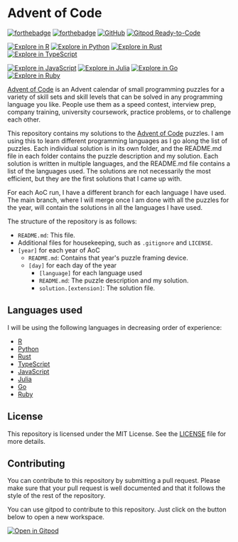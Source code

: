 # Advent of Code

[![forthebadge](https://forthebadge.com/images/badges/built-with-love.svg)](https://forthebadge.com)
[![forthebadge](https://forthebadge.com/images/badges/uses-badges.svg)](https://forthebadge.com)
[![GitHub](https://img.shields.io/github/license/AliSajid/advent-of-code?style=for-the-badge)](LICENSE)
[![Gitpod Ready-to-Code](https://img.shields.io/badge/Gitpod-Ready--to--Code-blue?style=for-the-badge&logo=gitpod&logoColor=white)](https://gitpod.io/#https://github.com/AliSajid/advent-of-code)

[![Explore in R](https://img.shields.io/badge/r-%23276DC3.svg?style=for-the-badge&logo=r&logoColor=white&label=Explore%20in)](https://gitpod.io/#https://github.com/AliSajid/advent-of-code/-/tree/R/)
[![Explore in Python](https://img.shields.io/badge/python-3670A0?style=for-the-badge&logo=python&logoColor=ffdd54&label=Explore%20in)](https://gitpod.io/#https://github.com/AliSajid/advent-of-code/-/tree/Python/)
[![Explore in Rust](https://img.shields.io/badge/rust-%23000000.svg?style=for-the-badge&logo=rust&logoColor=white&label=Explore%20in)](https://gitpod.io/#https://github.com/AliSajid/advent-of-code/-/tree/Rust/)
[![Explore in TypeScript](https://img.shields.io/badge/typescript-%23007ACC.svg?style=for-the-badge&logo=typescript&logoColor=white&label=Explore%20in)](https://gitpod.io/#https://github.com/AliSajid/advent-of-code/-/tree/TypeScript/)

[![Explore in JavaScript](https://img.shields.io/badge/javascript-%23323330.svg?style=for-the-badge&logo=javascript&logoColor=%23F7DF1E&label=Explore%20in)](https://gitpod.io/#https://github.com/AliSajid/advent-of-code/-/tree/JavaScript/)
[![Explore in Julia](https://img.shields.io/badge/-Julia-9558B2?style=for-the-badge&logo=julia&logoColor=white&label=Explore%20in)](https://gitpod.io/#https://github.com/AliSajid/advent-of-code/-/tree/Julia/)
[![Explore in Go](https://img.shields.io/badge/go-%2300ADD8.svg?style=for-the-badge&logo=go&logoColor=white&label=Explore%20in)](https://gitpod.io/#https://github.com/AliSajid/advent-of-code/-/tree/Go/)
[![Explore in Ruby](https://img.shields.io/badge/ruby-%23CC342D.svg?style=for-the-badge&logo=ruby&logoColor=white&label=Explore%20in)](https://gitpod.io/#https://github.com/AliSajid/advent-of-code/-/tree/Ruby/)

[Advent of Code](https://adventofcode.com/) is an Advent calendar of small programming puzzles for a variety of skill sets and skill levels that can be solved in any programming language you like. People use them as a speed contest, interview prep, company training, university coursework, practice problems, or to challenge each other.

This repository contains my solutions to the [Advent of Code](https://adventofcode.com/) puzzles.
I am using this to learn different programming languages as I go along the list of puzzles. Each individual solution is in its own folder, and the README.md file in each folder contains the puzzle description and my solution. Each solution is written in multiple languages, and the README.md file contains a list of the languages used. The solutions are not necessarily the most efficient, but they are the first solutions that I came up with.

For each AoC run, I have a different branch for each language I have used. The main branch, where I will merge once I am done with all the puzzles for the year, will contain the solutions in all the languages I have used.

The structure of the repository is as follows:

- `README.md`: This file.
- Additional files for housekeeping, such as `.gitignore` and `LICENSE`.
- `[year]` for each year of AoC
  - `README.md`: Contains that year's puzzle framing device.
  - `[day]` for each day of the year
    - `[language]` for each language used
    - `README.md`: The puzzle description and my solution.
    - `solution.[extension]`: The solution file.

## Languages used

I will be using the following languages in decreasing order of experience:

- [R](https://www.github.com/AliSajid/advent-of-code/tree/R)
- [Python](https://www.github.com/AliSajid/advent-of-code/tree/python)
- [Rust](https://www.github.com/AliSajid/advent-of-code/tree/rust)
- [TypeScript](https://www.github.com/AliSajid/advent-of-code/tree/typescript)
- [JavaScript](https://www.github.com/AliSajid/advent-of-code/tree/javascript)
- [Julia](https://www.github.com/AliSajid/advent-of-code/tree/julia)
- [Go](https://www.github.com/AliSajid/advent-of-code/tree/go)
- [Ruby](https://www.github.com/AliSajid/advent-of-code/tree/ruby)

## License

This repository is licensed under the MIT License. See the [LICENSE](LICENSE) file for more details.

## Contributing

You can contribute to this repository by submitting a pull request. Please make sure that your pull request is well documented and that it follows the style of the rest of the repository.

You can use gitpod to contribute to this repository. Just click on the button below to open a new workspace.

[![Open in Gitpod](https://gitpod.io/button/open-in-gitpod.svg)](https://gitpod.io/#https://github.com/AliSajid/advent-of-code)
